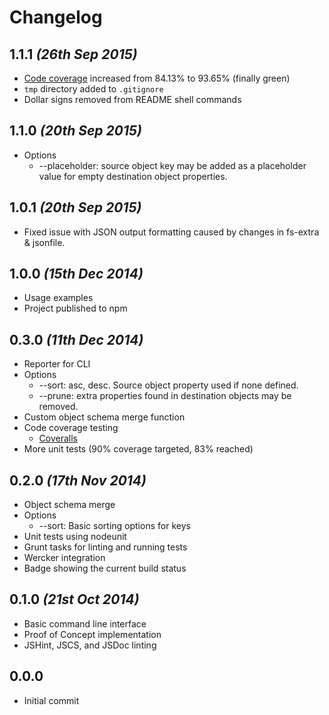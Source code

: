 Changelog
=========

## 1.1.1 _(26th Sep 2015)_
* [Code coverage](https://coveralls.io/github/tuunanen/camelton?branch=master)
  increased from 84.13% to 93.65% (finally green)
* `tmp` directory added to `.gitignore`
* Dollar signs removed from README shell commands

## 1.1.0 _(20th Sep 2015)_
* Options
  * --placeholder: source object key may be added as a placeholder value for
  empty destination object properties.

## 1.0.1 _(20th Sep 2015)_
* Fixed issue with JSON output formatting caused by changes in fs-extra &
  jsonfile.

## 1.0.0 _(15th Dec 2014)_
* Usage examples
* Project published to npm

## 0.3.0 _(11th Dec 2014)_
* Reporter for CLI
* Options
  * --sort: asc, desc. Source object property used if none defined.
  * --prune: extra properties found in destination objects may be removed.
* Custom object schema merge function
* Code coverage testing
  * [Coveralls](https://coveralls.io/)
* More unit tests (90% coverage targeted, 83% reached)

## 0.2.0 _(17th Nov 2014)_
* Object schema merge
* Options
  * --sort: Basic sorting options for keys
* Unit tests using nodeunit
* Grunt tasks for linting and running tests
* Wercker integration
* Badge showing the current build status

## 0.1.0 _(21st Oct 2014)_
* Basic command line interface
* Proof of Concept implementation
* JSHint, JSCS, and JSDoc linting

## 0.0.0
* Initial commit
